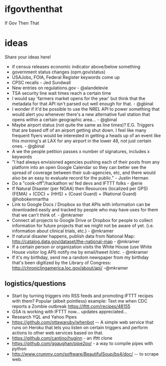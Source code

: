 ifgovthenthat
=============

If Gov Then That

ideas
=====

Share your ideas here!


* if census releases economic indicator above/below something
* government status changes (opm.gov/status)
* USAJobs, FOIA, Federal Register keywords come up
* CPSC recalls - Jed Sundwall
* New entries on regulations.gov - @alandelevie
* TSA security line wait times reach a certain time
* I would say 'farmers market opens for the year' but think that the metadata for that API isn't parsed out well enough for that.  - @gbinal
* I wonder if it'd be possible to use the NREL API to power something that would alert you whenever there's a new alternative fuel station that opens within a certain geographic area... - @gbinal
* Maybe airport status (not quite the same as line times)?  E.G.  Triggers that are based off of an airport getting shut down.  I feel like many frequent flyers would be interested in getting a heads up of an event like this morning's at LAX for any airport in the lower 48, not just certain ones.  - @gbinal
* A we the people petition passes x number of signatures, includes x keywords
* "I had always envisioned agencies pushing each of their posts from any platform into an open Google Calendar so they can better see the spread of coverage between their sub-agencies, etc, and there would also be an easy to evaluate record for the public." - Justin Herman
* Do a "cook-off"/hackathon w/ fed devs and IFTTT folks - @erie
* If Natural Disaster (per NOAA) then Resources (localized per GPS) (FEMA) + (CDC) + (HHS) + (Coast Guard) + (National Guard) @hobokenmartha
* Link to Google Docs / Dropbox so that APIs with information can be downloaded easily and tracked by people who may have uses for them that we can't think of. - @mkramer
* Connect all projects to Google Drive or Dropbox for people to collect information for future projects that we might not be aware of yet. (i.e. information about clinical trials, etc.) - @mkramer
 * If natural disaster happens, publish data from National Map: http://catalog.data.gov/dataset/the-national-map - @mkramer
 * If a certain person or organization visits the White House (use White House visitor log API) notify me by email/tweet it/etc. - @mkramer
 * If it's my birthday, send me a random newspaper from my birthday that's been digitized by the Library of Congress: http://chroniclingamerica.loc.gov/about/api/ -@mkramer

logistics/questions
--

* Start by turning triggers into RSS feeds and promoting IFTTT recipes with them? Popular (albeit pointless) example: Text me when CDC reports a Zombie outbreak https://ifttt.com/recipes/48155
* GSA is working with IFTTT now... updates appreciated...
* Research YQL and Yahoo Pipes
* https://github.com/ottawaruby/whenbot -- A simple web service that runs on Heroku that lets you
listen on certain triggers and perform actions to other web services
based on that.
* https://github.com/cantino/huginn - an ifttt clone
* https://github.com/ggaughan/pipe2py/ - a way to compile pipes with python
* http://www.crummy.com/software/BeautifulSoup/bs4/doc/ -- to scrape web.

